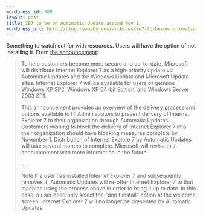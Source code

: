 ```yaml
--- 
wordpress_id: 388
layout: post
title: IE7 to be on Automatic Update around Nov 1
wordpress_url: http://blog.ryaneby.com/archives/ie7-to-be-on-automatic-update-around-nov-1/
---
```

Something to watch out for with resources. Users will have the option of not installing it. From <a href="http://www.microsoft.com/technet/updatemanagement/windowsupdate/ie7announcement.mspx">the announcement</a>:

<blockquote>To help customers become more secure and up-to-date, Microsoft will distribute Internet Explorer 7 as a high-priority update via Automatic Updates and the Windows Update and Microsoft Update sites. Internet Explorer 7 will be available for users of genuine Windows XP SP2, Windows XP 64-bit Edition, and Windows Server 2003 SP1.

This announcement provides an overview of the delivery process and options available to IT Administrators to prevent delivery of Internet Explorer 7 to their organization through Automatic Updates. Customers wishing to block the delivery of Internet Explorer 7 into their organization should have blocking measures complete by November 1. Distribution of Internet Explore 7 by Automatic Updates will take several months to complete. Microsoft will revise this announcement with more information in the future.

....

Note   If a user has installed Internet Explorer 7 and subsequently removes it, Automatic Updates will re-offer Internet Explorer 7 to that machine using the process above in order to bring it up to date. In this case, a user need only select the "don't install" option at the welcome screen. Internet Explorer 7 will no longer be presented by Automatic Updates.</blockquote>
